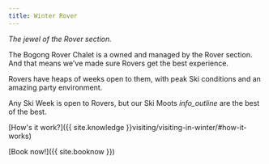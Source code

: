 ```yaml
---
title: Winter Rover
---
```

_The jewel of the Rover section._

The Bogong Rover Chalet is a owned and managed by the Rover section. And that
means we've made sure Rovers get the best experience.

Rovers have heaps of weeks open to them, with peak Ski conditions and an amazing
party environment.

Any Ski Week is open to Rovers, but our Ski Moots <i class='material-icons'
title='Ski Weeks 1, 3, 5 and 10.'>info_outline</i> are the best of the best.

[How's it work?]({{ site.knowledge }}visiting/visiting-in-winter/#how-it-works)

[Book now!]({{ site.booknow }})
